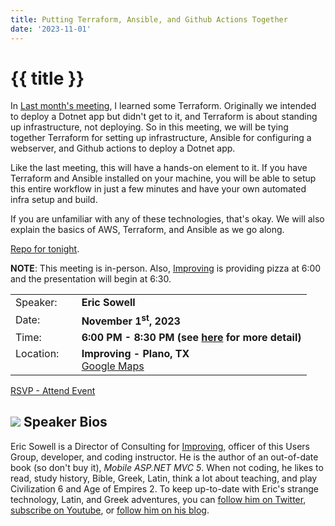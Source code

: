 ```yaml
---
title: Putting Terraform, Ansible, and Github Actions Together
date: '2023-11-01'
---
```

# {{ title }}

In [Last month's meeting](/meetings/posts/2023-10-04-david-and-justin-teach-eric-terraform/), I learned some Terraform. Originally we intended to deploy a Dotnet app but didn't get to it, and Terraform is about standing up infrastructure, not deploying. So in this meeting, we will be tying together Terraform for setting up infrastructure, Ansible for configuring a webserver, and Github actions to deploy a Dotnet app.

Like the last meeting, this will have a hands-on element to it. If you have Terraform and Ansible installed on your machine, you will be able to setup this entire workflow in just a few minutes and have your own automated infra setup and build.

If you are unfamiliar with any of these technologies, that's okay. We will also explain the basics of AWS, Terraform, and Ansible as we go along.

[Repo for tonight](https://github.com/north-dallas-developers/nov-2023-terraform-ansible-githubactions).

**NOTE**: This meeting is in-person. Also, [Improving](https://improving.com/) is providing pizza at 6:00 and the presentation will begin at 6:30. 

<table>
<tbody>
<tr><td>Speaker:</td><td>&nbsp;</td><td><b>Eric Sowell</b></td></tr>
<tr><td>Date:</td><td>&nbsp;</td><td><b>November 1<sup>st</sup>, 2023</b></td></tr>
<tr><td valign="top">Time:</td><td>&nbsp;</td><td><b>6:00 PM - 8:30 PM (see <a title="Location" href="/contact/">here</a> for more detail)</b></td></tr>
<tr><td valign="top">Location:</td><td>&nbsp;</td><td><b>Improving - Plano, TX</b><br><a title="Google" target="_blank" href="https://g.page/improving-dallas?share">Google Maps</a></td></tr>
</tbody>
</table>

[RSVP - Attend Event](https://www.eventbrite.com/e/putting-terraform-ansible-and-github-actions-together-tickets-748517565187?aff=oddtdtcreator)

## ![](/assets/img/icons/speakerbioicon.png) Speaker Bios

Eric Sowell is a Director of Consulting for [Improving](https://improving.com/), officer of this Users Group, developer, and coding instructor. He is the author of an out-of-date book (so don't buy it), *Mobile ASP.NET MVC 5*. When not coding, he likes to read, study history, Bible, Greek, Latin, think a lot about teaching, and play Civilization 6 and Age of Empires 2. To keep up-to-date with Eric's strange technology, Latin, and Greek adventures, you can [follow him on Twitter](https://twitter.com/Mallioch), [subscribe on Youtube](https://www.youtube.com/channel/UCCHcJejvdlXxLlG0encr53Q), or [follow him on his blog](https://ericsowell.com/blog).

